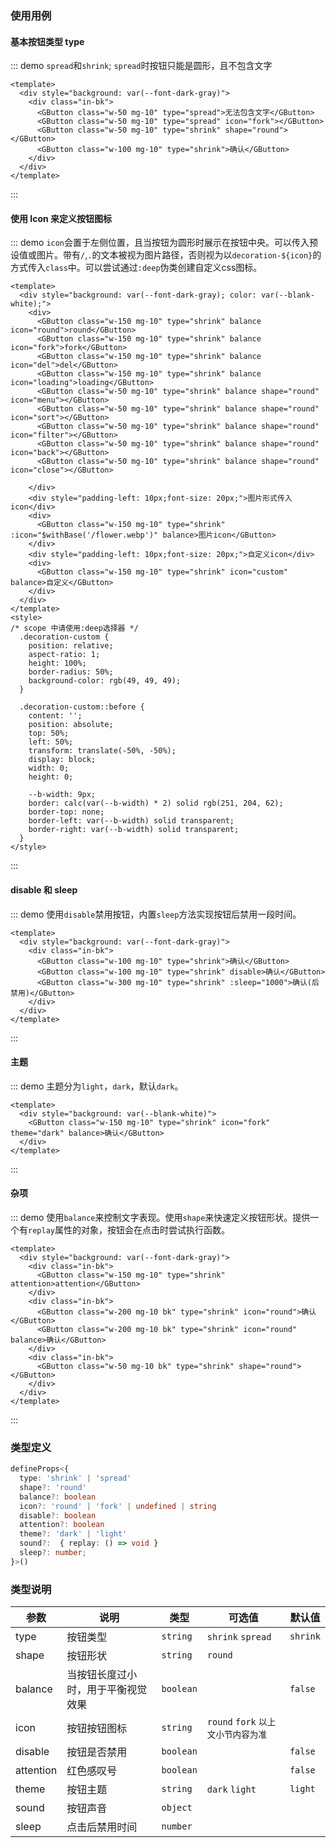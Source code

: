 ### 使用用例

#### 基本按钮类型 type

::: demo `spread`和`shrink`; `spread`时按钮只能是圆形，且不包含文字

```vue
<template>
  <div style="background: var(--font-dark-gray)">
    <div class="in-bk">
      <GButton class="w-50 mg-10" type="spread">无法包含文字</GButton>
      <GButton class="w-50 mg-10" type="spread" icon="fork"></GButton>
      <GButton class="w-50 mg-10" type="shrink" shape="round"></GButton>
      <GButton class="w-100 mg-10" type="shrink">确认</GButton>
    </div>
  </div>
</template>
``` 
:::

#### 使用 Icon 来定义按钮图标

::: demo `icon`会置于左侧位置，且当按钮为圆形时展示在按钮中央。可以传入预设值或图片。带有`/`,`.`的文本被视为图片路径，否则视为以`decoration-${icon}`的方式传入`class`中。可以尝试通过`:deep`伪类创建自定义css图标。

```vue
<template>
  <div style="background: var(--font-dark-gray); color: var(--blank-white);">
    <div>
      <GButton class="w-150 mg-10" type="shrink" balance icon="round">round</GButton>
      <GButton class="w-150 mg-10" type="shrink" balance icon="fork">fork</GButton>
      <GButton class="w-150 mg-10" type="shrink" balance icon="del">del</GButton>
      <GButton class="w-150 mg-10" type="shrink" balance icon="loading">loading</GButton>
      <GButton class="w-50 mg-10" type="shrink" balance shape="round" icon="menu"></GButton>
      <GButton class="w-50 mg-10" type="shrink" balance shape="round" icon="sort"></GButton>
      <GButton class="w-50 mg-10" type="shrink" balance shape="round" icon="filter"></GButton>
      <GButton class="w-50 mg-10" type="shrink" balance shape="round" icon="back"></GButton>
      <GButton class="w-50 mg-10" type="shrink" balance shape="round" icon="close"></GButton>

    </div>
    <div style="padding-left: 10px;font-size: 20px;">图片形式传入icon</div>
    <div>
      <GButton class="w-150 mg-10" type="shrink" :icon="$withBase('/flower.webp')" balance>图片icon</GButton>
    </div>
    <div style="padding-left: 10px;font-size: 20px;">自定义icon</div>
    <div>
      <GButton class="w-150 mg-10" type="shrink" icon="custom" balance>自定义</GButton>
    </div>
  </div>
</template>
<style>
/* scope 中请使用:deep选择器 */
  .decoration-custom {
    position: relative;
    aspect-ratio: 1;
    height: 100%;
    border-radius: 50%;
    background-color: rgb(49, 49, 49);
  }

  .decoration-custom::before {
    content: '';
    position: absolute;
    top: 50%;
    left: 50%;
    transform: translate(-50%, -50%);
    display: block;
    width: 0;
    height: 0;

    --b-width: 9px;
    border: calc(var(--b-width) * 2) solid rgb(251, 204, 62);
    border-top: none;
    border-left: var(--b-width) solid transparent;
    border-right: var(--b-width) solid transparent;
  }
</style>
``` 
:::

#### disable 和 sleep

::: demo 使用`disable`禁用按钮，内置`sleep`方法实现按钮后禁用一段时间。

```vue
<template>
  <div style="background: var(--font-dark-gray)">
    <div class="in-bk">
      <GButton class="w-100 mg-10" type="shrink">确认</GButton>
      <GButton class="w-100 mg-10" type="shrink" disable>确认</GButton>
      <GButton class="w-300 mg-10" type="shrink" :sleep="1000">确认(后禁用)</GButton>
    </div>
  </div>
</template>
``` 
:::

#### 主题

::: demo 主题分为`light`，`dark`，默认`dark`。

```vue
<template>
  <div style="background: var(--blank-white)">
    <GButton class="w-150 mg-10" type="shrink" icon="fork" theme="dark" balance>确认</GButton>
  </div>
</template>

```
:::


#### 杂项

::: demo 使用`balance`来控制文字表现。使用`shape`来快速定义按钮形状。提供一个有`replay`属性的对象，按钮会在点击时尝试执行函数。

```vue
<template>
  <div style="background: var(--font-dark-gray)">
    <div class="in-bk">
      <GButton class="w-150 mg-10" type="shrink" attention>attention</GButton>
    </div>
    <div class="in-bk">
      <GButton class="w-200 mg-10 bk" type="shrink" icon="round">确认</GButton>
      <GButton class="w-200 mg-10 bk" type="shrink" icon="round" balance>确认</GButton>
    </div>
    <div class="in-bk">
      <GButton class="w-50 mg-10 bk" type="shrink" shape="round"></GButton>
    </div>
  </div>
</template>
``` 
:::


### 类型定义
``` ts
defineProps<{
  type: 'shrink' | 'spread'
  shape?: 'round'
  balance?: boolean
  icon?: 'round' | 'fork' | undefined | string
  disable?: boolean
  attention?: boolean
  theme?: 'dark' | 'light'
  sound?:  { replay: () => void }
  sleep?: number;
}>()
```

### 类型说明

| 参数      | 说明                               | 类型      | 可选值                              | 默认值   |
| --------- | ---------------------------------- | --------- | ----------------------------------- | -------- |
| type      | 按钮类型                           | `string`  | `shrink` `spread`                   | `shrink` |
| shape     | 按钮形状                           | `string`  | `round`                             |  |
| balance   | 当按钮长度过小时，用于平衡视觉效果 | `boolean` |                                     | `false`  |
| icon      | 按钮按钮图标                       | `string`  | `round` `fork` `以上文小节内容为准` |   |
| disable   | 按钮是否禁用                       | `boolean` |                                     | `false`  |
| attention | 红色感叹号                         | `boolean` |                                     | `false`  |
| theme     | 按钮主题                           | `string`  | `dark` `light`                      | `light`  |
| sound     | 按钮声音                           | `object`  |                                     |          |
| sleep     | 点击后禁用时间                     | `number`  |                                     |          |

<style>
  .w-50 {
    width: 50px !important;
  }

  .w-100 {
    width: 100px !important;
  }

  .w-150 {
    width: 150px !important;
  }

  .w-200 {
    width: 200px !important;
  }

  .w-300 {
    width: 200px !important;
  }

  .mg-10 {
    margin: 10px !important;
  }

  .in-bk {
    display: inline-block;
  }

  .bk {
    display: block;
  }
</style>